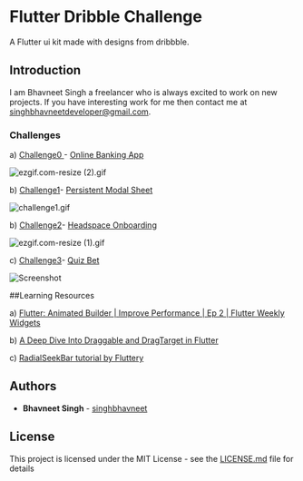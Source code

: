 # Flutter Dribble Challenge
A Flutter ui kit made with designs from dribbble.

## Introduction

I am Bhavneet Singh a freelancer who is always excited to work on new projects. If you have interesting work for me then contact me at singhbhavneetdeveloper@gmail.com.


### Challenges
a) [Challenge0 ](https://github.com/singhbhavneet/Flutter-Dribbble-Challenge/tree/master/lib/challenge0)- [Online Banking App](https://dribbble.com/shots/6104857-Online-Banking-App)

![ezgif.com-resize (2).gif](https://www.dropbox.com/s/1b5lbhfm0uhg68i/ezgif.com-resize%20%282%29.gif?dl=0&raw=1)

b) [Challenge1](https://github.com/singhbhavneet/Flutter-Dribbble-Challenge/tree/master/lib/challenge1)- [Persistent Modal Sheet](https://twitter.com/Carbon187/status/1102998527427428353)

![challenge1.gif](https://www.dropbox.com/s/eknjn9vqky9dl2v/ezgif.com-resize.gif?dl=0&raw=1)

b) [Challenge2](https://github.com/singhbhavneet/Flutter-Dribbble-Challenge/tree/master/lib/challenge2)- [Headspace Onboarding](https://dribbble.com/shots/4931482-Headspace-Onboarding-Redesign)

![ezgif.com-resize (1).gif](https://www.dropbox.com/s/pfo133mgpz4l1lv/ezgif.com-resize%20%281%29.gif?dl=0&raw=1)

c) [Challenge3](https://github.com/singhbhavneet/Flutter-Dribbble-Challenge/tree/master/lib/challenge3)- [Quiz Bet](https://dribbble.com/shots/6164423-QuizBet-Animation)

![Screenshot](https://www.dropbox.com/s/uzry0b0g8qvklt8/ezgif.com-resize%20%283%29.gif?dl=0&raw=1)

##Learning Resources

a) [Flutter: Animated Builder | Improve Performance | Ep 2 | Flutter Weekly Widgets](https://www.youtube.com/watch?v=ssz7pJQTokM)

b) [A Deep Dive Into Draggable and DragTarget in Flutter](https://medium.com/flutter-community/a-deep-dive-into-draggable-and-dragtarget-in-flutter-487919f6f1e4)

c) [RadialSeekBar tutorial by Fluttery](https://youtu.be/FE7Vtzq52xg?t=2076)

## Authors

* **Bhavneet Singh**  - [singhbhavneet](https://github.com/singhbhavneet)

## License

This project is licensed under the MIT License - see the [LICENSE.md](LICENSE.md) file for details
